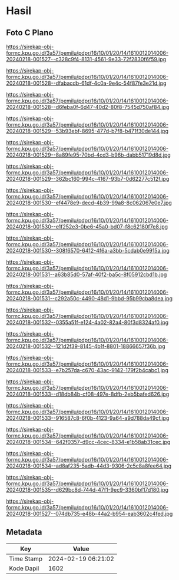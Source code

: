 # Hasil

## Foto C Plano

https://sirekap-obj-formc.kpu.go.id/3a57/pemilu/pdpr/16/10/01/20/14/1610012014006-20240218-001527--c328c9f4-8131-4561-9e33-72f2830f6f59.jpg

https://sirekap-obj-formc.kpu.go.id/3a57/pemilu/pdpr/16/10/01/20/14/1610012014006-20240218-001528--dfabacdb-61df-4c0a-9e4c-54f87fe3e21d.jpg

https://sirekap-obj-formc.kpu.go.id/3a57/pemilu/pdpr/16/10/01/20/14/1610012014006-20240218-001528--d6feba0f-6d47-40d2-80f8-7545d750af84.jpg

https://sirekap-obj-formc.kpu.go.id/3a57/pemilu/pdpr/16/10/01/20/14/1610012014006-20240218-001529--53b93ebf-8695-477d-b7f8-b471f30de144.jpg

https://sirekap-obj-formc.kpu.go.id/3a57/pemilu/pdpr/16/10/01/20/14/1610012014006-20240218-001529--8a89fe95-70bd-4cd3-b96b-dabb51719d8d.jpg

https://sirekap-obj-formc.kpu.go.id/3a57/pemilu/pdpr/16/10/01/20/14/1610012014006-20240218-001529--362bc160-994c-4167-93b7-0d62277c512f.jpg

https://sirekap-obj-formc.kpu.go.id/3a57/pemilu/pdpr/16/10/01/20/14/1610012014006-20240218-001530--ef4478e9-decd-4b39-99a8-8c062067e0e7.jpg

https://sirekap-obj-formc.kpu.go.id/3a57/pemilu/pdpr/16/10/01/20/14/1610012014006-20240218-001530--e1f252e3-0be6-45a0-bd07-f8c62180f7e8.jpg

https://sirekap-obj-formc.kpu.go.id/3a57/pemilu/pdpr/16/10/01/20/14/1610012014006-20240218-001530--308f6570-6412-4f6a-a3bb-5cdab0e9915a.jpg

https://sirekap-obj-formc.kpu.go.id/3a57/pemilu/pdpr/16/10/01/20/14/1610012014006-20240218-001531--a63b85d0-57af-40f2-ba5c-8f05912cbd1b.jpg

https://sirekap-obj-formc.kpu.go.id/3a57/pemilu/pdpr/16/10/01/20/14/1610012014006-20240218-001531--c292a50c-4490-48d1-9bbd-95b99cba8dea.jpg

https://sirekap-obj-formc.kpu.go.id/3a57/pemilu/pdpr/16/10/01/20/14/1610012014006-20240218-001532--0355a51f-e124-4a02-82a4-80f3d8324af0.jpg

https://sirekap-obj-formc.kpu.go.id/3a57/pemilu/pdpr/16/10/01/20/14/1610012014006-20240218-001532--121d2f39-8145-4b1f-8801-18866657f36b.jpg

https://sirekap-obj-formc.kpu.go.id/3a57/pemilu/pdpr/16/10/01/20/14/1610012014006-20240218-001533--e7b257da-c670-43ac-9142-179f2b4cabc1.jpg

https://sirekap-obj-formc.kpu.go.id/3a57/pemilu/pdpr/16/10/01/20/14/1610012014006-20240218-001533--d18db84b-cf08-497e-8dfb-2eb5bafed626.jpg

https://sirekap-obj-formc.kpu.go.id/3a57/pemilu/pdpr/16/10/01/20/14/1610012014006-20240218-001533--916587c8-6f0b-4123-9a64-a9d788da49cf.jpg

https://sirekap-obj-formc.kpu.go.id/3a57/pemilu/pdpr/16/10/01/20/14/1610012014006-20240218-001534--642f0357-d9cc-4cec-8334-e1b58ab31cec.jpg

https://sirekap-obj-formc.kpu.go.id/3a57/pemilu/pdpr/16/10/01/20/14/1610012014006-20240218-001534--ad8af235-5adb-44d3-9306-2c5c8a8fee64.jpg

https://sirekap-obj-formc.kpu.go.id/3a57/pemilu/pdpr/16/10/01/20/14/1610012014006-20240218-001535--d629bc8d-744d-47f1-9ec9-3360bf17d180.jpg

https://sirekap-obj-formc.kpu.go.id/3a57/pemilu/pdpr/16/10/01/20/14/1610012014006-20240218-001527--074db735-e48b-44a2-b954-eab3602c4fed.jpg


## Metadata

| Key        | Value               |
| ---------- | ------------------- |
| Time Stamp | 2024-02-19 06:21:02 |
| Kode Dapil | 1602                |



